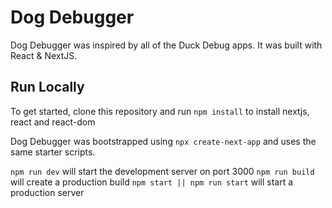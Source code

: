 # Dog Debugger

Dog Debugger was inspired by all of the Duck Debug apps. It was built with React & NextJS.

## Run Locally

To get started, clone this repository and run `npm install` to install nextjs, react and react-dom

Dog Debugger was bootstrapped using `npx create-next-app` and uses the same starter scripts.

`npm run dev` will start the development server on port 3000
`npm run build` will create a production build
`npm start || npm run start` will start a production server
